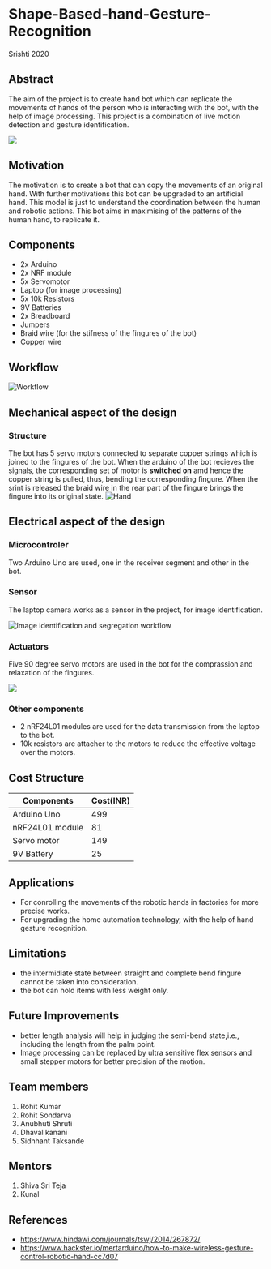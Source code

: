 # Shape-Based-hand-Gesture-Recognition
Srishti 2020

## Abstract
   
   The aim of the project is to create hand bot which can replicate the movements of hands of the person who is interacting with the bot, with the help of image processing. This project is a combination of live motion detection and gesture identification.

![](https://github.com/Rohit-Kumar-219/Shape-Based-hand-Gesture-Recognition/blob/master/Images/Image%20identification.jpg)

## Motivation 
   The motivation is to create a bot that can copy the movements of an original hand. With further motivations this bot can be upgraded to an artificial hand. This model is just to understand the coordination between the human and robotic actions. This bot aims in maximising of the patterns of the human hand, to replicate it. 

## Components
   
   - 2x Arduino 
   - 2x NRF module
   - 5x Servomotor
   - Laptop (for image processing)
   - 5x 10k Resistors
   - 9V Batteries
   - 2x Breadboard
   - Jumpers
   - Braid wire (for the stifness of the  fingures of the bot)
   - Copper wire

## Workflow
![Workflow](https://github.com/Rohit-Kumar-219/Shape-Based-hand-Gesture-Recognition/blob/master/Images/Workflow.png)

## Mechanical aspect of the design

### Structure
The bot has 5 servo motors connected to separate copper strings which is joined to the fingures of the bot. When the arduino of the bot recieves the signals, the corresponding set of motor is **switched on** amd hence the copper string is pulled, thus, bending the corresponding fingure. When the srint is released the braid wire in the rear part of the fingure brings the fingure into its original state.
![Hand](https://github.com/Rohit-Kumar-219/Shape-Based-hand-Gesture-Recognition/blob/master/Images/Bot.PNG)

## Electrical aspect of the design
   
### Microcontroler 
   
   Two Arduino Uno are used, one in the receiver segment and other in the bot.

### Sensor 
   
   The laptop camera works as a sensor in the project, for image identification.
   
   
![Image identification and segregation workflow](https://static-01.hindawi.com/articles/tswj/volume-2014/267872/figures/267872.fig.001.jpg)
### Actuators 
   
   Five 90 degree servo motors are used in the bot for the comprassion and relaxation of the fingures.
   
 ![](https://github.com/Rohit-Kumar-219/Shape-Based-hand-Gesture-Recognition/blob/master/Images/Receiver_circuit_diagram.jpg)

### Other components  
   
   - 2 nRF24L01 modules are used for the data transmission from the laptop to the bot.
   - 10k resistors are attacher to the motors to reduce the effective voltage over the motors.

## Cost Structure

| Components | Cost(INR) |
| --- | --- |
| Arduino Uno | 499 |
| nRF24L01 module | 81 |
| Servo motor | 149 |
| 9V Battery | 25 |

## Applications 
 
   - For conrolling the movements of the robotic hands in factories for more precise works.
   - For upgrading the home automation technology, with the help of hand gesture recognition.

## Limitations
   
   - the intermidiate state between straight and complete bend fingure cannot be taken into consideration.
   - the bot can hold items with less weight only.

## Future Improvements 
   
   - better length analysis will help in judging the semi-bend state,i.e., including the length from the palm point.
   - Image processing can be replaced by ultra sensitive flex sensors and small stepper motors for better precision of the motion.

## Team members 
   1. Rohit Kumar 
   2. Rohit Sondarva
   3. Anubhuti Shruti
   4. Dhaval kanani
   5. Sidhhant Taksande

## Mentors

   1. Shiva Sri Teja 
   2. Kunal

## References
   
   - https://www.hindawi.com/journals/tswj/2014/267872/
   - https://www.hackster.io/mertarduino/how-to-make-wireless-gesture-control-robotic-hand-cc7d07